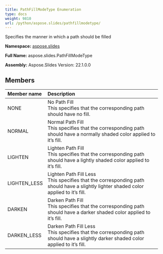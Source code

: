 ```yaml
---
title: PathFillModeType Enumeration
type: docs
weight: 9810
url: /python/aspose.slides/pathfillmodetype/
---
```


Specifies the manner in which a path should be filled

**Namespace:** [aspose.slides](/python/aspose.slides/)

**Full Name:** aspose.slides.PathFillModeType

**Assembly:**  Aspose.Slides Version: 22.1.0.0

## **Members**
|**Member name**|**Description**|
| :- | :- |
|NONE|No Path Fill<br/>            This specifies that the corresponding path should have no fill.|
|NORMAL|Normal Path Fill<br/>            This specifies that the corresponding path should have a normally shaded color applied to it’s fill.|
|LIGHTEN|Lighten Path Fill<br/>            This specifies that the corresponding path should have  a lightly shaded color applied to it’s fill.|
|LIGHTEN_LESS|Lighten Path Fill Less<br/>            This specifies that the corresponding path should have a slightly lighter shaded color applied to it’s fill.|
|DARKEN|Darken Path Fill<br/>            This specifies that the corresponding path should have a darker shaded color applied to it’s fill.|
|DARKEN_LESS|Darken Path Fill Less<br/>            This specifies that the corresponding path should have a slightly darker shaded color applied to it’s fill.|

